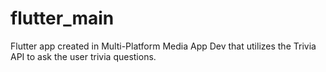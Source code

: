 # flutter_main
Flutter app created in Multi-Platform Media App Dev that utilizes the Trivia API to ask the user trivia questions.
